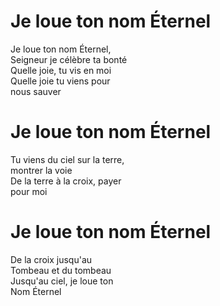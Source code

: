 # Je loue ton nom Éternel  

Je loue ton nom Éternel,  
Seigneur je célèbre ta bonté  
Quelle joie, tu vis en moi  
Quelle joie tu viens pour  
nous sauver  

# Je loue ton nom Éternel  

Tu viens du ciel sur la terre,  
montrer la voie  
De la terre à la croix, payer  
pour moi  

# Je loue ton nom Éternel  

De la croix jusqu'au  
Tombeau et du tombeau  
Jusqu'au ciel, je loue ton  
Nom Éternel  
